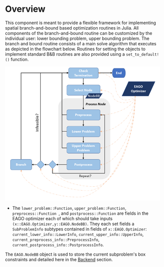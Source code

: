 # Overview

This component is meant to provide a flexible framework for implementing spatial branch-and-bound based optimization routines in Julia.
All components of the branch-and-bound routine can be customized by the individual user: lower bounding problem, upper bounding problem.
The branch and bound routine consists of a main solve algorithm that executes as depicted in the flowchart below.
Routines for setting the objects to implement standard B&B routines are also provided using a `set_to_default!()` function.

![BnBChart1](BnBChart1.png)

- The `lower_problem::Function`, `upper_problem::Function`, `preprocess::Function `, and `postprocess::Function` are fields in
the EAGO optimizer each of which should take inputs `(x::EAGO.Optimizer,y::EAGO.NodeBB)`. They each set fields a `SubProblemInfo`
subtypes contained in fields of `x::EAGO.Optimizer`: `current_lower_info::LowerInfo`, `current_upper_info::UpperInfo`,
`current_preprocess_info::PreprocessInfo`, `current_postprocess_info::PostprocessInfo`.

The `EAGO.NodeBB` object is used to store the current subproblem's box constraints and detailed here in the [Backend]() section.
